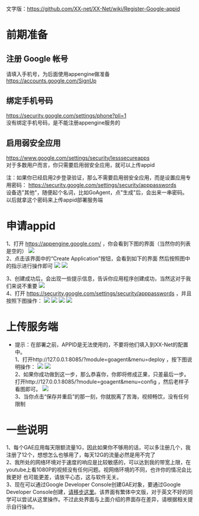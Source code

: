 文字版：https://github.com/XX-net/XX-Net/wiki/Register-Google-appid<br>
# 前期准备
## 注册 Google 帐号<br>
请填入手机号，为后面使用appengine做准备<br>
https://accounts.google.com/SignUp<br>
## 绑定手机号码<br>
https://security.google.com/settings/phone?pli=1<br>
没有绑定手机号码，是不能注册appengine服务的<br>
## 启用弱安全应用<br>
https://www.google.com/settings/security/lesssecureapps<br>
对于多数用户而言，你只需要启用弱安全应用，就可以上传appid<br>

注：如果你已经启用2步登录验证，那么不需要启用弱安全应用，而是设置应用专用密码： https://security.google.com/settings/security/apppasswords<br>
设备选"其他"，随便起个名词，比如GoAgent，点"生成"后，会出来一串密码。 以后就拿这个密码来上传appid部署服务端<br>

# 申请appid
1、打开 https://appengine.google.com/ ，你会看到下图的界面（当然你的列表是空的）
![](http://i4.tietuku.com/267f4562b6c80bf9.png)<br>
2、点击该界面中的“Create Application”按钮，会看到如下的界面
然后按照图中的指示进行操作即可
![](http://i4.tietuku.com/901c9f02abaedaf2.png)
![](http://i4.tietuku.com/b20cac394ec7356a.png)<br>

3、创建成功后，会出现一些提示信息，告诉你应用程序创建成功，当然这对于我们来说不重要
![](http://i4.tietuku.com/665c7a7854d658b2.png)<br>
4、打开 https://security.google.com/settings/security/apppasswords ，并且按照下图操作：
![](http://i4.tietuku.com/809d7ca3759acb5e.png)
![](http://i4.tietuku.com/2ce5a40a8a0f90b2.png)
![](http://i4.tietuku.com/09f7a94cbaf6b2ac.png)
![](http://i4.tietuku.com/6c120045abe36a1b.png)<br>

# 上传服务端
 - 提示：在部署之前，APPID是无法使用的，不要将他们填入到XX-Net的配置中。    
1、打开http://127.0.0.1:8085/?module=goagent&menu=deploy ，按下图说明操作：
![](http://i4.tietuku.com/42cc5b145e4ccd76.png)
![](http://i4.tietuku.com/0252209010b5ad68.png)<br>
2、如果你成功做到这一步，那么恭喜你，你即将修成正果，只差最后一步。
打开http://127.0.0.1:8085/?module=goagent&menu=config ，然后老样子看图即可。
![](http://i4.tietuku.com/be7a1a71ab4ce795.png)<br>
3、当你点击“保存并重启”的那一刻，你就脱离了苦海，视频畅饮，没有任何限制<br>

# 一些说明
1、每个GAE应用每天限额流量1G，因此如果你不够用的话，可以多注册几个，我注册了12个，想想怎么也够用了，每天12G的流量必然是用不完了<br>
2、我所处的网络环境对于速度的响应是比较敏感的，可以达到我的带宽上限，在youtube上看1080P的视频没有任何问题。视网络环境的不同，也许你的情况会比我更好 也可能更差，请放平心态，这与软件无关。<br>
3、现在可以通过Google Developer Console创建GAE对象，要通过Google Developer Console创建，[请移步这里](https://console.developers.google.com/project)。该界面有繁体中文版，对于英文不好的同学可以尝试从这里操作。不过此处界面与上面介绍的界面存在差异，请根据相关提示自行操作。